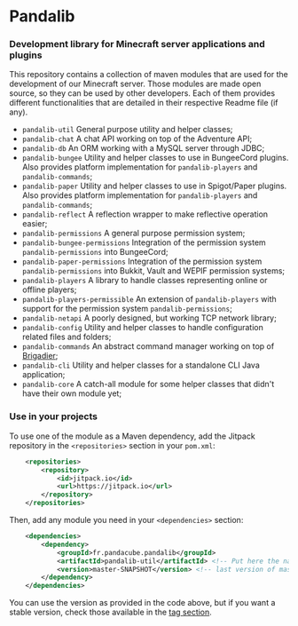 # Pandalib

### Development library for Minecraft server applications and plugins

This repository contains a collection of maven modules that are used for the development of our Minecraft server. Those
modules are made open source, so they can be used by other developers. Each of them provides different functionalities
that are detailed in their respective Readme file (if any).

- `pandalib-util` General purpose utility and helper classes;
- `pandalib-chat` A chat API working on top of the Adventure API;
- `pandalib-db` An ORM working with a MySQL server through JDBC;
- `pandalib-bungee` Utility and helper classes to use in BungeeCord plugins. Also provides platform implementation for `pandalib-players` and `pandalib-commands`;
- `pandalib-paper` Utility and helper classes to use in Spigot/Paper plugins. Also provides platform implementation for `pandalib-players` and `pandalib-commands`;
- `pandalib-reflect` A reflection wrapper to make reflective operation easier;
- `pandalib-permissions` A general purpose permission system;
- `pandalib-bungee-permissions` Integration of the permission system `pandalib-permissions` into BungeeCord;
- `pandalib-paper-permissions` Integration of the permission system `pandalib-permissions` into Bukkit, Vault and WEPIF permission systems;
- `pandalib-players` A library to handle classes representing online or offline players;
- `pandalib-players-permissible` An extension of `pandalib-players` with support for the permission system `pandalib-permissions`;
- `pandalib-netapi` A poorly designed, but working TCP network library;
- `pandalib-config` Utility and helper classes to handle configuration related files and folders;
- `pandalib-commands` An abstract command manager working on top of [Brigadier](https://github.com/Mojang/brigadier);
- `pandalib-cli` Utility and helper classes for a standalone CLI Java application;
- `pandalib-core` A catch-all module for some helper classes that didn't have their own module yet;

### Use in your projects

To use one of the module as a Maven dependency, add the Jitpack repository in the `<repositories>` section in your `pom.xml`:

```xml
    <repositories>
        <repository>
            <id>jitpack.io</id>
            <url>https://jitpack.io</url>
        </repository>
    </repositories>
```

Then, add any module you need in your `<dependencies>` section:
```xml
    <dependencies>
        <dependency>
            <groupId>fr.pandacube.pandalib</groupId>
            <artifactId>pandalib-util</artifactId> <!-- Put here the name of the module you want -->
            <version>master-SNAPSHOT</version> <!-- last version of master branch -->
        </dependency>
    </dependencies>
```

You can use the version as provided in the code above, but if you want a stable version, check those available in the
[tag section](https://github.com/PandacubeFr/PandaLib/tags).